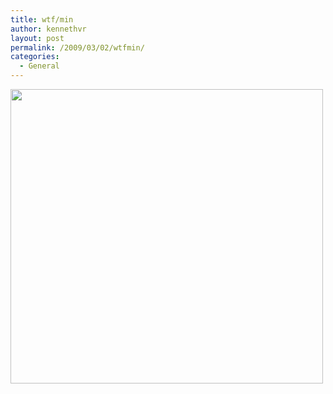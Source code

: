 ```yaml
---
title: wtf/min
author: kennethvr
layout: post
permalink: /2009/03/02/wtfmin/
categories:
  - General
---
```

<img class="alignnone" title="wtfm" src="http://www.osnews.com/images/comics/wtfm.jpg" alt="" width="500" height="471" />